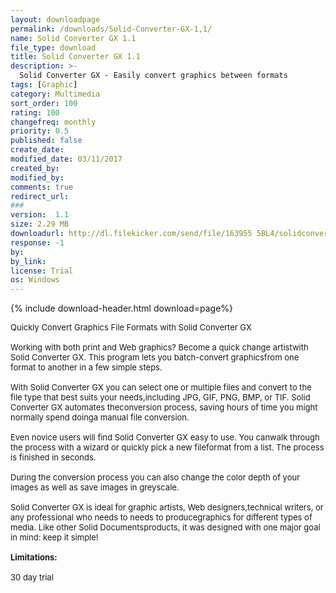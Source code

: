 ```yaml
---
layout: downloadpage
permalink: /downloads/Solid-Converter-GX-1,1/
name: Solid Converter GX 1.1
file_type: download
title: Solid Converter GX 1.1
description: >-
  Solid Converter GX - Easily convert graphics between formats
tags: [Graphic]
category: Multimedia
sort_order: 100
rating: 100
changefreq: monthly
priority: 0.5
published: false
create_date: 
modified_date: 03/11/2017
created_by: 
modified_by: 
comments: true
redirect_url: 
### 
version:  1.1
size: 2.29 MB
downloadurl: http://dl.filekicker.com/send/file/163955 5BL4/solidconvertergx.exe
response: -1
by: 
by_link: 
license: Trial 
os: Windows
---
```


{% include download-header.html download=page%}

<p style="fix-download-text !important">
<p><font size="2"><p>Quickly Convert Graphics File Formats with Solid Converter GX<br />
<br />
Working with both print and Web graphics? Become a quick change artistwith Solid Converter GX. This program lets you batch-convert graphicsfrom one format to another in a few simple steps.<br />
<br />
With Solid Converter GX you can select one or multiple files and convert to the file type that best suits your needs,including JPG, GIF, PNG, BMP, or TIF. Solid Converter GX automates theconversion process, saving hours of time you might normally spend doinga manual file conversion.<br />
<br />
Even novice users will find Solid Converter GX easy to use. You canwalk through the process with a wizard or quickly pick a new fileformat from a list. The process is finished in seconds. <br />
<br />
During the conversion process you can also change the color depth of your images as well as save images in greyscale.<br />
<br />
Solid Converter GX is ideal for graphic artists, Web designers,technical writers, or any professional who needs to needs to producegraphics for different types of media. Like other Solid Documentsproducts, it was designed with one major goal in mind: keep it simple! <br />
<br />
<span><strong>Limitations:</strong></span><br />
<br />
30 day trial</p></p></p>
